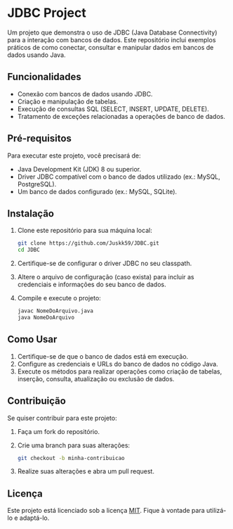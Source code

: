 # JDBC Project

Um projeto que demonstra o uso de JDBC (Java Database Connectivity) para a interação com bancos de dados. Este repositório inclui exemplos práticos de como conectar, consultar e manipular dados em bancos de dados usando Java.

## Funcionalidades

- Conexão com bancos de dados usando JDBC.
- Criação e manipulação de tabelas.
- Execução de consultas SQL (SELECT, INSERT, UPDATE, DELETE).
- Tratamento de exceções relacionadas a operações de banco de dados.

## Pré-requisitos

Para executar este projeto, você precisará de:

- Java Development Kit (JDK) 8 ou superior.
- Driver JDBC compatível com o banco de dados utilizado (ex.: MySQL, PostgreSQL).
- Um banco de dados configurado (ex.: MySQL, SQLite).

## Instalação

1. Clone este repositório para sua máquina local:

    ```bash
    git clone https://github.com/Juskk59/JDBC.git
    cd JDBC
    ```

2. Certifique-se de configurar o driver JDBC no seu classpath.

3. Altere o arquivo de configuração (caso exista) para incluir as credenciais e informações do seu banco de dados.

4. Compile e execute o projeto:

    ```bash
    javac NomeDoArquivo.java
    java NomeDoArquivo
    ```

## Como Usar

1. Certifique-se de que o banco de dados está em execução.
2. Configure as credenciais e URLs do banco de dados no código Java.
3. Execute os métodos para realizar operações como criação de tabelas, inserção, consulta, atualização ou exclusão de dados.

## Contribuição

Se quiser contribuir para este projeto:

1. Faça um fork do repositório.
2. Crie uma branch para suas alterações:

    ```bash
    git checkout -b minha-contribuicao
    ```

3. Realize suas alterações e abra um pull request.

## Licença

Este projeto está licenciado sob a licença [MIT](https://opensource.org/licenses/MIT). Fique à vontade para utilizá-lo e adaptá-lo.
